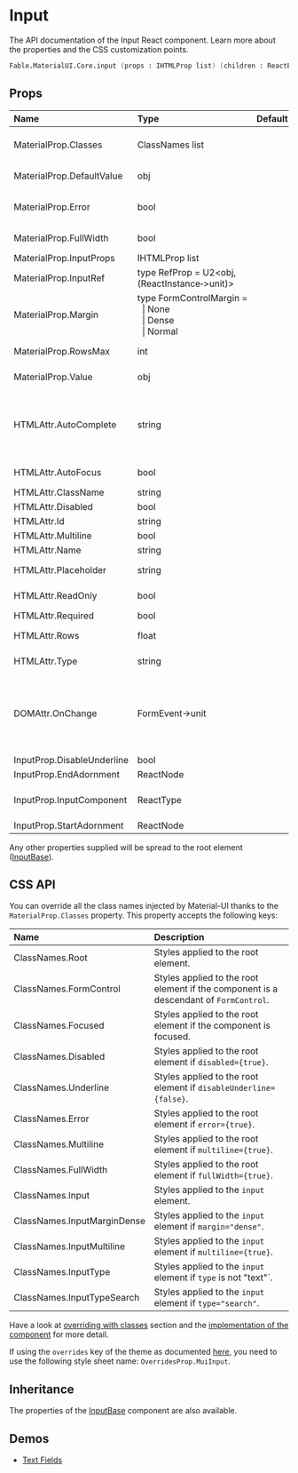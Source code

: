 # Input

<p class="description">The API documentation of the Input React component. Learn more about the properties and the CSS customization points.</p>

```fsharp
Fable.MaterialUI.Core.input (props : IHTMLProp list) (children : ReactElement list) : ReactElement
```



## Props

| Name | Type | Default | Description |
|:-----|:-----|:--------|:------------|
| <span class="prop-name">MaterialProp.Classes</span> | <span class="prop-type">ClassNames list</span> |   | Override or extend the styles applied to the component.  See CSS API below for more details.  |
| <span class="prop-name">MaterialProp.DefaultValue</span> | <span class="prop-type">obj</span> |   | The default input value, useful when not controlling the component. |
| <span class="prop-name">MaterialProp.Error</span> | <span class="prop-type">bool</span> |   | If `true`, the input will indicate an error. This is normally obtained via context from FormControl. |
| <span class="prop-name">MaterialProp.FullWidth</span> | <span class="prop-type">bool</span> |   | If `true`, the input will take up the full width of its container. |
| <span class="prop-name">MaterialProp.InputProps</span> | <span class="prop-type">IHTMLProp list</span> |   | Attributes applied to the `input` element. |
| <span class="prop-name">MaterialProp.InputRef</span> | <span class="prop-type">type&nbsp;RefProp&nbsp;=&nbsp;U2&lt;obj,(ReactInstance&#8209;>unit)></span> |   | Use that property to pass a ref callback to the native input component. |
| <span class="prop-name">MaterialProp.Margin</span> | <span class="prop-type">type&nbsp;FormControlMargin&nbsp;=<br>&nbsp;&nbsp;&#124;&nbsp;None<br>&nbsp;&nbsp;&#124;&nbsp;Dense<br>&nbsp;&nbsp;&#124;&nbsp;Normal<br></span> |   | If `Dense`, will adjust vertical spacing. This is normally obtained via context from FormControl. |
| <span class="prop-name">MaterialProp.RowsMax</span> | <span class="prop-type">int</span> |   | Maximum number of rows to display when multiline option is set to true. |
| <span class="prop-name">MaterialProp.Value</span> | <span class="prop-type">obj</span> |   | The input value, required for a controlled component. |
| <span class="prop-name">HTMLAttr.AutoComplete</span> | <span class="prop-type">string</span> |   | This property helps users to fill forms faster, especially on mobile devices. The name can be confusing, as it's more like an autofill. You can learn more about it here: https://html.spec.whatwg.org/multipage/form-control-infrastructure.html#autofill |
| <span class="prop-name">HTMLAttr.AutoFocus</span> | <span class="prop-type">bool</span> |   | If `true`, the input will be focused during the first mount. |
| <span class="prop-name">HTMLAttr.ClassName</span> | <span class="prop-type">string</span> |   | The CSS class name of the wrapper element. |
| <span class="prop-name">HTMLAttr.Disabled</span> | <span class="prop-type">bool</span> |   | If `true`, the input will be disabled. |
| <span class="prop-name">HTMLAttr.Id</span> | <span class="prop-type">string</span> |   | The id of the `input` element. |
| <span class="prop-name">HTMLAttr.Multiline</span> | <span class="prop-type">bool</span> |   | If `true`, a textarea element will be rendered. |
| <span class="prop-name">HTMLAttr.Name</span> | <span class="prop-type">string</span> |   | Name attribute of the `input` element. |
| <span class="prop-name">HTMLAttr.Placeholder</span> | <span class="prop-type">string</span> |   | The short hint displayed in the input before the user enters a value. |
| <span class="prop-name">HTMLAttr.ReadOnly</span> | <span class="prop-type">bool</span> |   | It prevents the user from changing the value of the field (not from interacting with the field). |
| <span class="prop-name">HTMLAttr.Required</span> | <span class="prop-type">bool</span> |   | If `true`, the input will be required. |
| <span class="prop-name">HTMLAttr.Rows</span> | <span class="prop-type">float</span> |   | Number of rows to display when multiline option is set to true. |
| <span class="prop-name">HTMLAttr.Type</span> | <span class="prop-type">string</span> |   | Type of the input element. It should be a valid HTML5 input type. |
| <span class="prop-name">DOMAttr.OnChange</span> | <span class="prop-type">FormEvent->unit</span> |   | Callback fired when the value is changed.<br><br>**Signature:**<br>`(event : FormEvent) -> unit`<br>*event:* The event source of the callback. You can pull out the new value by accessing `event.target.value`. |
| <span class="prop-name">InputProp.DisableUnderline</span> | <span class="prop-type">bool</span> |   | If `true`, the input will not have an underline. |
| <span class="prop-name">InputProp.EndAdornment</span> | <span class="prop-type">ReactNode</span> |   | End `InputAdornment` for this component. |
| <span class="prop-name">InputProp.InputComponent</span> | <span class="prop-type">ReactType</span> |   | The component used for the native input. Either a string to use a DOM element or a component. |
| <span class="prop-name">InputProp.StartAdornment</span> | <span class="prop-type">ReactNode</span> |   | Start `InputAdornment` for this component. |

Any other properties supplied will be spread to the root element ([InputBase](#/api/input-base)).

## CSS API

You can override all the class names injected by Material-UI thanks to the `MaterialProp.Classes` property.
This property accepts the following keys:


| Name | Description |
|:-----|:------------|
| <span class="prop-name">ClassNames.Root</span> | Styles applied to the root element.
| <span class="prop-name">ClassNames.FormControl</span> | Styles applied to the root element if the component is a descendant of `FormControl`.
| <span class="prop-name">ClassNames.Focused</span> | Styles applied to the root element if the component is focused.
| <span class="prop-name">ClassNames.Disabled</span> | Styles applied to the root element if `disabled={true}`.
| <span class="prop-name">ClassNames.Underline</span> | Styles applied to the root element if `disableUnderline={false}`.
| <span class="prop-name">ClassNames.Error</span> | Styles applied to the root element if `error={true}`.
| <span class="prop-name">ClassNames.Multiline</span> | Styles applied to the root element if `multiline={true}`.
| <span class="prop-name">ClassNames.FullWidth</span> | Styles applied to the root element if `fullWidth={true}`.
| <span class="prop-name">ClassNames.Input</span> | Styles applied to the `input` element.
| <span class="prop-name">ClassNames.InputMarginDense</span> | Styles applied to the `input` element if `margin="dense"`.
| <span class="prop-name">ClassNames.InputMultiline</span> | Styles applied to the `input` element if `multiline={true}`.
| <span class="prop-name">ClassNames.InputType</span> | Styles applied to the `input` element if `type` is not "text"`.
| <span class="prop-name">ClassNames.InputTypeSearch</span> | Styles applied to the `input` element if `type="search"`.

Have a look at [overriding with classes](#/customization/overrides) section
and the [implementation of the component](https://github.com/mui-org/material-ui/tree/master/packages/material-ui/src/Input/Input.js)
for more detail.

If using the `overrides` key of the theme as documented
[here](#/customization/themes),
you need to use the following style sheet name: `OverridesProp.MuiInput`.

## Inheritance

The properties of the [InputBase](#/api/input-base) component are also available.
<!-- You can take advantage of this behavior to [target nested components](/guides/api/#spread). -->

## Demos

- [Text Fields](/demos/text-fields/)


